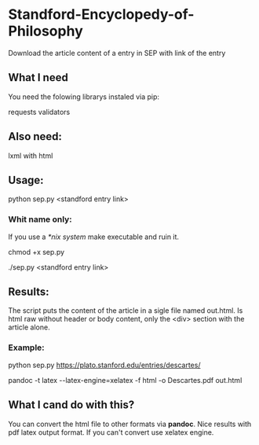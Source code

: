 # Standford-Encyclopedy-of-Philosophy

Download the article content of a entry in SEP with link of the entry

## What I need

You need the folowing librarys instaled via pip:

requests
validators

## Also need:

lxml with html

## Usage:

python sep.py \<standford entry link\>

### Whit name only:

If you use a *\*nix system* make executable and ruin it.

chmod +x sep.py

./sep.py \<standford entry link\>

## Results:

The script puts the content of the article in a sigle file named out.html. Is html raw without header or body content, only the \<div\> section with the article alone.

### Example:

python sep.py https://plato.stanford.edu/entries/descartes/

pandoc -t latex --latex-engine=xelatex -f html -o Descartes.pdf out.html

## What I cand do with this?

You can convert the html file to other formats vìa <b>pandoc</b>. Nice results with pdf latex output format. If you can't convert use xelatex engine.
